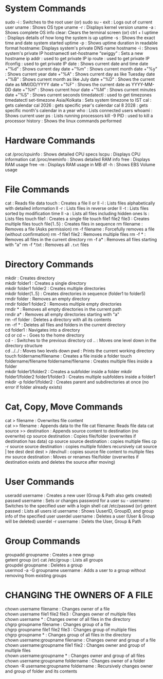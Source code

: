 # System Commands
sudo -i : Switches to the root user (or) sudo su -
exit : Logs out of current user
uname : Shows OS type
uname -r : Displays kernel version
uname -a : Shows complete OS info
clear: Clears the terminal screen (or) ctrl + l
uptime : Displays details of how long the system is up
uptime -s : Shows the exact time and date system started
uptime -p : Shows uptime duration in readable format
hostname: Displays system's private DNS name
hostname -i : Shows system's private IP
hostnamectl set-hostname “swiggy” : Sets a new hostname
ip addr : used to get private IP
ip route : used to get private IP
ifconfig : used to get private IP
date : Shows current date and time 
date +"%d" : Shows current day
date +"%m" : Shows current month
date +"%y" : Shows current year
date +"%A" : Shows current day as like Tuesday
date +"%B" : Shows current month as like July
date +"%D" : Shows the current date as MM/DD/YYYY
date +"%F" : Shows the current date as YYYY-MM-DD
date +"%H" : Shows current hour
date +"%M" : Shows current minutes
date +"%S" : Shows current seconds
timedatectl : used to get timezones 
timedatectl set-timezone Asia/Kolkata : Sets system timezone to IST
cal : gets calendar
cal 2026 : gets specific year's calendar
cal 8 2028 : gets specific month's calendar in a year
who : Lists connected users
whoami : Shows current user
ps : Lists running processors
kill -9 PID : used to kill a processor
history : Shows the linux commands performed


# Hardware Commands
cat /proc/cpuinfo : Shows detailed CPU specs
lscpu : Displays CPU information
cat /proc/meminfo : Shows detailed RAM info
free : Displays RAM usage
free -m : Displays RAM usage in MB
df -h : Shows EBS Volume usage


# File Commands
cat : Reads file data
touch : Creates a file
ll or ll -l : Lists files alphabetically with detailed information
ll -r : Lists files in reverse order
ll -t : Lists files sorted by modification time
ll -a : Lists all files including hidden ones
ls : Lists files
touch file1 : Creates a single file
touch file1 file2 file3 : Creates multiple files
touch file{1..5} : Creates files in sequence 
rm filename : Removes a file (Asks permission)
rm -f filename : Forcefully removes a file (without confirmation)
rm -f file1 file2 : Removes multiple files
rm -f * : Removes all files in the current directory
rm -f a* : Removes all files starting with "a"
rm -f *.txt : Removes all `.txt` files


# Directory Commands
mkdir : Creates directory     
mkdir folder1 : Creates a single directory  
mkdir folder1 folder2 : Creates multiple directories  
mkdir folder{1..5} : Creates directories in sequence (folder1 to folder5)  
rmdir folder : Removes an empty directory  
rmdir folder1 folder2 : Removes multiple empty directories  
rmdir * : Removes all empty directories in the current path  
rmdir a* : Removes all empty directories starting with "a"  
rm -rf folder : Deletes a directory with all its contents  
rm -rf * : Deletes all files and folders in the current directory  
cd folder1 : Navigates into a directory  
cd or cd ~ : Goes to the home directory  
cd - : Switches to the previous directory 
cd .. : Moves one level down in the directory structure  
cd ../../ : Moves two levels down 
pwd : Prints the current working directory  
touch foldername/filename : Creates a file inside a folder
touch foldername/filename foldername/filename : Creates multiple files inside a folder  
mkdir folder1/folder2 : Creates a subfolder inside a folder
mkdir folder1/folder2 folder1/folder3 : Creates multiple subfolders inside a folder1
mkdir -p folder1/folder2 : Creates parent and subdirectories at once (no error if folder already exists)


# Cat, Copy, Move Commands
cat > filename : Overwrites file content  
cat >> filename : Appends data to the file
cat filename: Reads file data
cat source >> destination : Appends source content to destination (no overwrite)
cp source destination : Copies file/folder (overwrites if destination has data)
cp source source destination : copies multiple files
cp -r source source destination : copies multiple folders recursively
cat source | tee dest dest dest > /dev/null : copies source file content to multiple files
mv source destination : Moves or renames file/folder (overwrites if destination exists and deletes the source after moving)


# User Commands
useradd username : Creates a new user (Group & Path also gets created) 
passwd username : Sets or changes password for a user 
su - username : Switches to the specified user with a login shell
cat /etc/passwd (or) getent passwd : Lists all users
id username : Shows UuserID, GroupID, and group info of the specified user
userdel username : Deletes a user (User & Group will be deleted)
userdel -r username : Delets the User, Group & Path


# Group Commands
groupadd groupname : Creates a new group  
getent group (or) cat /etc/group : Lists all groups  
groupdel groupname : Deletes a group  
usermod -a -G groupname username : Adds a user to a group without removing from existing groups 


# CHANGING THE OWNERS OF A FILE
chown username filename : Changes owner of a file  
chown username file1 file2 file3 : Changes owner of multiple files  
chown username * : Changes owner of all files in the directory  
chgrp groupname filename : Changes group of a file  
chgrp groupname file1 file2 file3 : Changes group of multiple files  
chgrp groupname * : Changes group of all files in the directory  
chown username:groupname filename : Changes owner and group of a file  
chown username:groupname file1 file2 : Changes owner and group of multiple files  
chown username:groupname * : Changes owner and group of all files  
chown username:groupname foldername : Changes owner of a folder  
chown -R username:groupname foldername : Recursively changes owner and group of folder and its contents  


 






